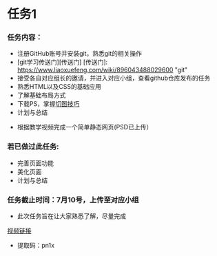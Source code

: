 # 任务1

### 任务内容：

- 注册GitHub账号并安装git，熟悉git的相关操作
- [git学习传送门][传送门]
[传送门]: https://www.liaoxuefeng.com/wiki/896043488029600	"git"
- 接受各自对应组长的邀请，并进入对应小组，查看github仓库发布的任务
- 熟悉HTML以及CSS的基础应用
- 了解基础布局方式
- 下载PS，掌握[切图技巧][传送]
- 计划与总结

[传送]: https://www.jianshu.com/p/143f458f7d90	"g"
- 根据教学视频完成一个简单静态网页(PSD已上传）

### 若已做过此任务:

- 完善页面功能
- 美化页面
- 计划与总结

### 任务截止时间：7月10号，上传至对应小组

- 此次任务旨在让大家熟悉了解，尽量完成



 [视频链接][视频地址]



- 提取码：pn1x

[视频地址]:https://pan.baidu.com/s/1hqTRvwC#list/path=%2F










